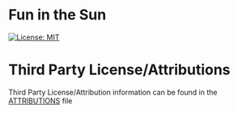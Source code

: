 # Fun in the Sun

[![License: MIT](https://img.shields.io/badge/License-MIT-brightgreen.svg?style=for-the-badge)](LICENSE)


# Third Party License/Attributions
Third Party License/Attribution information can be found in the [ATTRIBUTIONS](ATTRIBUTIONS.md) file
